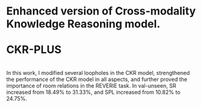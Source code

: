 Enhanced version of Cross-modality Knowledge Reasoning model.<br><br>
CKR-PLUS
====
<br>
In this work, I modified several loopholes in the CKR model, strengthened the performance of the CKR model in all aspects, and further proved the importance of room relations in the REVERIE task. In val-unseen, SR increased from 18.49% to 31.33%, and SPL increased from 10.82% to 24.75%.
